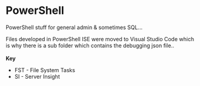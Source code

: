 # PowerShell
PowerShell stuff for general admin & sometimes SQL...

Files developed in PowerShell ISE were moved to Visual Studio Code which is why there is a sub folder which contains the debugging json file..
<br><br>
<b>Key</b>
* FST - File System Tasks
* SI  - Server Insight